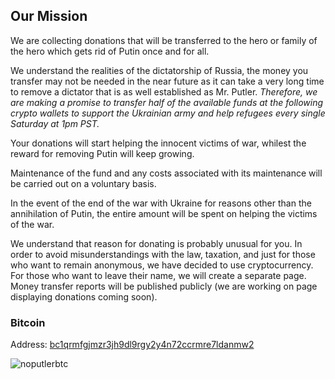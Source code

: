 ## Our Mission

We are collecting donations that will be transferred to the hero or family of the hero which gets rid of Putin once and for all.

We understand the realities of the dictatorship of Russia, the money you transfer may not be needed in the near future as it can take a very long time to remove a dictator that is as well established as Mr. Putler.
_Therefore, we are making a promise to transfer half of the available funds at the following crypto wallets to support the Ukrainian army and help refugees every single Saturday at 1pm PST._

Your donations will start helping the innocent victims of war, whilest the reward for removing Putin will keep growing.

Maintenance of the fund and any costs associated with its maintenance will be carried out on a voluntary basis. 

In the event of the end of the war with Ukraine for reasons other than the annihilation of Putin, the entire amount will be spent on helping the victims of the war.

We understand that reason for donating is probably unusual for you. In order to avoid misunderstandings with the law, taxation, and just for those who want to remain anonymous, we have decided to use cryptocurrency. For those who want to leave their name, we will create a separate page. Money transfer reports will be published publicly (we are working on page displaying donations coming soon).

### Bitcoin
Address: [bc1qrmfgjmzr3jh9dl9rgy2y4n72ccrmre7ldanmw2](https://www.blockchain.com/btc/address/bc1qrmfgjmzr3jh9dl9rgy2y4n72ccrmre7ldanmw2)

![noputlerbtc](https://user-images.githubusercontent.com/5841757/156459011-77ee7923-fece-41ed-b907-fa9367107462.png)

